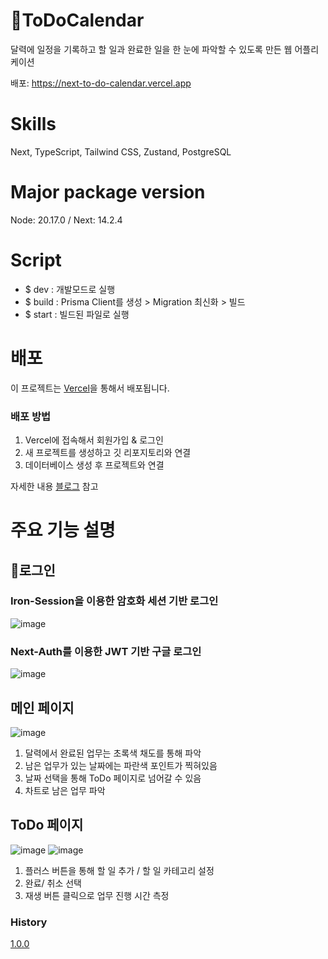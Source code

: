 # 📆ToDoCalendar

달력에 일정을 기록하고 할 일과 완료한 일을 한 눈에 파악할 수 있도록 만든 웹 어플리케이션

배포: https://next-to-do-calendar.vercel.app

# Skills

Next, TypeScript, Tailwind CSS, Zustand, PostgreSQL

# Major package version

Node: 20.17.0 / Next: 14.2.4

# Script

- $ dev : 개발모드로 실행
- $ build : Prisma Client를 생성 > Migration 최신화 > 빌드
- $ start : 빌드된 파일로 실행

# 배포

이 프로젝트는 [Vercel](https://vercel.com)을 통해서 배포됩니다.

### 배포 방법

1. Vercel에 접속해서 회원가입 & 로그인
2. 새 프로젝트를 생성하고 깃 리포지토리와 연결
3. 데이터베이스 생성 후 프로젝트와 연결

자세한 내용 [블로그](https://blog.naver.com/limd1238/223603534081) 참고

# 주요 기능 설명

## 🔐로그인

### Iron-Session을 이용한 암호화 세션 기반 로그인
![image](https://github.com/user-attachments/assets/cbc40a52-42b6-4bc4-88a7-c25978b36392)

### Next-Auth를 이용한 JWT 기반 구글 로그인
![image](https://github.com/user-attachments/assets/879b8b36-4bb8-4a59-9379-5938b2f0b6d0)

## 메인 페이지

![image](https://github.com/user-attachments/assets/7b2490e0-1854-4b5b-8ee6-0484e8ba9f1a)
1. 달력에서 완료된 업무는 초록색 채도를 통해 파악
2. 남은 업무가 있는 날짜에는 파란색 포인트가 찍혀있음 
3. 날짜 선택을 통해 ToDo 페이지로 넘어갈 수 있음
4. 차트로 남은 업무 파악

## ToDo 페이지

![image](https://github.com/user-attachments/assets/55023fe2-7208-403d-8e8a-e5c790fee52b)
![image](https://github.com/user-attachments/assets/a81fda82-2eb5-4fe6-a99b-a30d12386bea)

1. 플러스 버튼을 통해 할 일 추가 / 할 일 카테고리 설정
2. 완료/ 취소 선택
3. 재생 버튼 클릭으로 업무 진행 시간 측정


### History
[1.0.0](https://github.com/dong1hyun/Next_ToDoCalendar/wiki/1.0.0-V)

